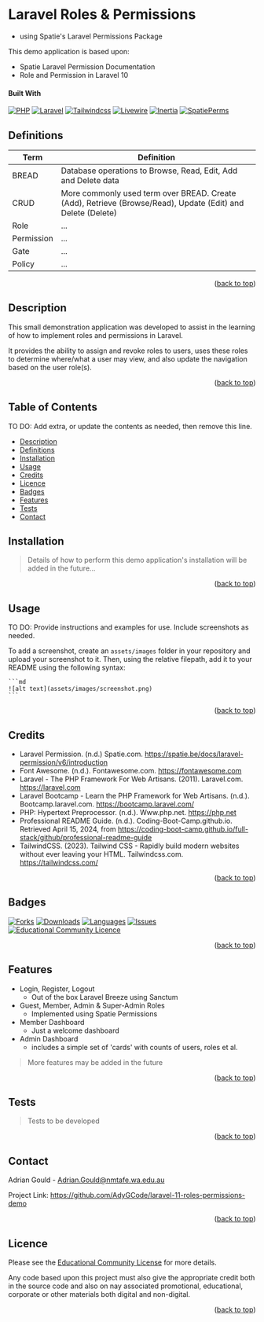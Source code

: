 # Laravel Roles & Permissions 
- using Spatie's Laravel Permissions Package
<a name="readme-top"></a>

This demo application is based upon:

- Spatie Laravel Permission Documentation
- Role and Permission in Laravel 10

#### Built With

[![PHP][Php.com]][Php-url]
[![Laravel][Laravel.com]][Laravel-url]
[![Tailwindcss][Tailwindcss.com]][Tailwindcss-url]
[![Livewire][Livewire.com]][Livewire-url]
[![Inertia][Inertia.com]][Inertia-url]
[![SpatiePerms][SpatiePerms.com]][SpatiePermsUrl]


## Definitions

| Term       | Definition                                                                                                  |
|------------|-------------------------------------------------------------------------------------------------------------|
| BREAD      | Database operations to Browse, Read, Edit, Add and Delete data                                              |
| CRUD       | More commonly used term over BREAD. Create (Add), Retrieve (Browse/Read), Update (Edit) and Delete (Delete) |
| Role       | ...                                                                                                         |
| Permission | ...                                                                                                         |
| Gate       | ...                                                                                                         |
| Policy     | ...                                                                                                         |

<p align="right">(<a href="#readme-top">back to top</a>)</p>



## Description

This small demonstration application was developed to assist in the 
learning of how to implement roles and permissions in Laravel.

It provides the ability to assign and revoke roles to users, uses these 
roles to determine where/what a user may view, and also update the 
navigation based on the user role(s).

<p align="right">(<a href="#readme-top">back to top</a>)</p>



## Table of Contents

TO DO: Add extra, or update the contents as needed, then remove this line.

- [Description](#description)
- [Definitions](#definitions)
- [Installation](#installation)
- [Usage](#usage)
- [Credits](#credits)
- [Licence](#licence)
- [Badges](#badges)
- [Features](#features)
- [Tests](#tests)
- [Contact](#contact)

## Installation

> Details of how to perform this demo application's installation will be 
> added in the future...


<p align="right">(<a href="#readme-top">back to top</a>)</p>


## Usage

TO DO: Provide instructions and examples for use. Include screenshots as 
needed.

To add a screenshot, create an `assets/images` folder in your repository and
upload your screenshot to it. Then, using the relative filepath, add it to
your README using the following syntax:

    ```md
    ![alt text](assets/images/screenshot.png)
    ```

<p align="right">(<a href="#readme-top">back to top</a>)</p>


## Credits

- Laravel Permission. (n.d.) Spatie.com. https://spatie.be/docs/laravel-permission/v6/introduction
- Font Awesome. (n.d.). Fontawesome.com. https://fontawesome.com
- Laravel - The PHP Framework For Web Artisans. (2011). Laravel.com. https://laravel.com
- Laravel Bootcamp - Learn the PHP Framework for Web Artisans. (n.d.). Bootcamp.laravel.com. https://bootcamp.laravel.com/
- PHP: Hypertext Preprocessor. (n.d.). Www.php.net. https://php.net
- Professional README Guide. (n.d.). Coding-Boot-Camp.github.io. Retrieved April 15, 2024, from https://coding-boot-camp.github.io/full-stack/github/professional-readme-guide
- TailwindCSS. (2023). Tailwind CSS - Rapidly build modern websites 
  without ever leaving your HTML. Tailwindcss.com. https://tailwindcss.com/


<p align="right">(<a href="#readme-top">back to top</a>)</p>


## Badges

[![Forks][forks-shield]][forks-url]
[![Downloads][downloads-shield]][downloads-url]
[![Languages][languages-shield]][languages-url]
[![Issues][issues-shield]][issues-url]
[![Educational Community Licence][licence-shield]][licence-url]


<p align="right">(<a href="#readme-top">back to top</a>)</p>

## Features

- Login, Register, Logout
    - Out of the box Laravel Breeze using Sanctum 
- Guest, Member, Admin & Super-Admin Roles
    - Implemented using Spatie Permissions 
- Member Dashboard
    - Just a welcome dashboard 
- Admin Dashboard
    - includes a simple set of 'cards' with counts of users, roles et al.   

> More features may be added in the future

<p align="right">(<a href="#readme-top">back to top</a>)</p>

## Tests

> Tests to be developed


<p align="right">(<a href="#readme-top">back to top</a>)</p>


## Contact

Adrian Gould - Adrian.Gould@nmtafe.wa.edu.au

Project Link: https://github.com/AdyGCode/laravel-11-roles-permissions-demo

<p align="right">(<a href="#readme-top">back to top</a>)</p>



## Licence

Please see the [Educational Community License](License.md) for more details.

Any code based upon this project must also give the appropriate credit 
both in the source code and also on nay associated promotional, educational, 
corporate or other materials both digital and non-digital. 
 

<p align="right">(<a href="#readme-top">back to top</a>)</p>



<!-- MARKDOWN LINKS & IMAGES -->
<!-- https://www.markdownguide.org/basic-syntax/#reference-style-links -->

[forks-shield]: http://img.shields.io/github/forks/adygcode/laravel-11-roles-permissions-demo.svg?style=for-the-badge
[forks-url]: https://github.com/AdyGCode/laravel-11-roles-permissions-demo/network/members

[languages-shield]: http://img.shields.io/github/languages/count/adygcode/laravel-11-roles-permissions-demo.svg?style=for-the-badge
[languages-url]: https://github.com/AdyGCode/laravel-11-roles-permissions-demo/network/members

[downloads-shield]: http://img.shields.io/github/downloads/adygcode/laravel-11-roles-permissions-demo/total?style=for-the-badge
[downloads-url]: https://github.com/AdyGCode/laravel-11-roles-permissions-demo/network/members

[issues-shield]: http://img.shields.io/github/issues/adygcode/laravel-11-roles-permissions-demo.svg?style=for-the-badge
[issues-url]: https://github.com/adygcode/laravel-11-roles-permissions-demo/issues

[licence-shield]: https://img.shields.io/badge/opensourceinitiative-3DA639.svg?style=for-the-badge
[licence-url]: https://github.com/adygcode/laravel-11-roles-permissions-demo/blob/main/License.md

[product-screenshot]: images/screenshot.png

[Laravel.com]: https://img.shields.io/badge/Laravel-FF2D20?style=for-the-badge&logo=laravel&logoColor=white
[Laravel-url]: https://laravel.com

[Tailwindcss.com]: https://img.shields.io/badge/Tailwindcss-06B6D4?style=for-the-badge&logo=tailwindcss&logoColor=white
[Tailwindcss-url]: https://tailwindcss.com

[Livewire.com]: https://img.shields.io/badge/Livewire-4E56A6?style=for-the-badge&logo=livewire&logoColor=white
[Livewire-url]: https://livewire.laravel.com

[Inertia.com]: https://img.shields.io/badge/Inertia-9553E9?style=for-the-badge&logo=inertia&logoColor=white
[Inertia-url]: https://inertiajs.com

[Php.com]: https://img.shields.io/badge/Php-777BB4?style=for-the-badge&logo=php&logoColor=white
[Php-url]: https://inertiajs.com

[SpatiePerms.com]: https://img.shields.io/badge/Spatie-777BB4?style=for-the-badge&logo=php&logoColor=white
[SpatiePermsUrl]: https://github.com/spatie/laravel-permission
